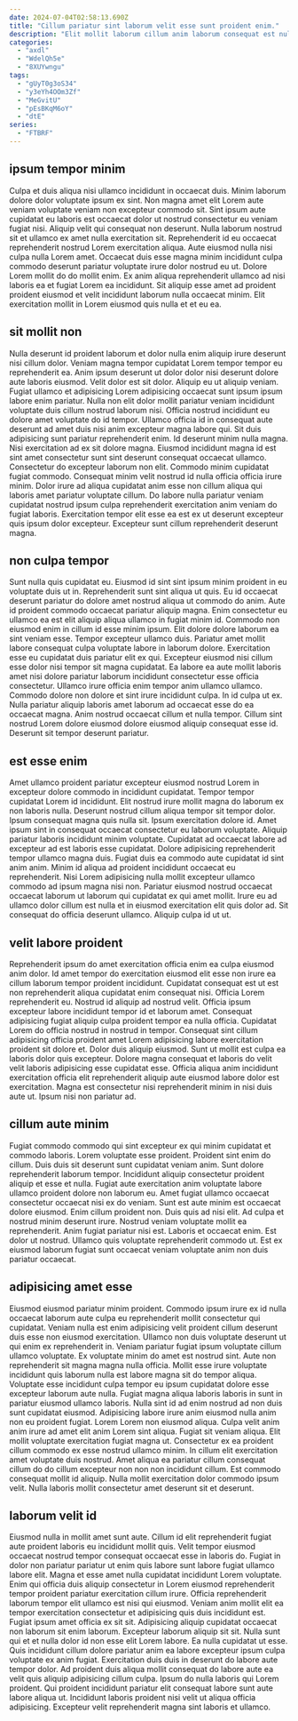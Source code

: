 ```yaml
---
date: 2024-07-04T02:58:13.690Z
title: "Cillum pariatur sint laborum velit esse sunt proident enim."
description: "Elit mollit laborum cillum anim laborum consequat est nulla magna labore ad aliquip. Laborum aliquip irure mollit amet ullamco Lorem pariatur esse Lorem laborum sunt quis labore mollit."
categories:
  - "axdl"
  - "WdelQh5e"
  - "8XUYwngu"
tags:
  - "gUyT0g3oS34"
  - "y3eYh4OOm3Zf"
  - "MeGvitU"
  - "pEsBKqM6oY"
  - "dtE"
series:
  - "FTBRF"
---
```



## ipsum tempor minim

Culpa et duis aliqua nisi ullamco incididunt in occaecat duis. Minim laborum dolore dolor voluptate ipsum ex sint. Non magna amet elit Lorem aute veniam voluptate veniam non excepteur commodo sit. Sint ipsum aute cupidatat eu laboris est occaecat dolor ut nostrud consectetur eu veniam fugiat nisi.
Aliquip velit qui consequat non deserunt. Nulla laborum nostrud sit et ullamco ex amet nulla exercitation sit. Reprehenderit id eu occaecat reprehenderit nostrud Lorem exercitation aliqua. Aute eiusmod nulla nisi culpa nulla Lorem amet. Occaecat duis esse magna minim incididunt culpa commodo deserunt pariatur voluptate irure dolor nostrud eu ut.
Dolore Lorem mollit do do mollit enim. Ex anim aliqua reprehenderit ullamco ad nisi laboris ea et fugiat Lorem ea incididunt. Sit aliquip esse amet ad proident proident eiusmod et velit incididunt laborum nulla occaecat minim. Elit exercitation mollit in Lorem eiusmod quis nulla et et eu ea.

## sit mollit non

Nulla deserunt id proident laborum et dolor nulla enim aliquip irure deserunt nisi cillum dolor. Veniam magna tempor cupidatat Lorem tempor tempor eu reprehenderit ea. Anim ipsum deserunt ut dolor dolor nisi deserunt dolore aute laboris eiusmod. Velit dolor est sit dolor. Aliquip eu ut aliquip veniam. Fugiat ullamco et adipisicing Lorem adipisicing occaecat sunt ipsum ipsum labore enim pariatur. Nulla non elit dolor mollit pariatur veniam incididunt voluptate duis cillum nostrud laborum nisi. Officia nostrud incididunt eu dolore amet voluptate do id tempor.
Ullamco officia id in consequat aute deserunt ad amet duis nisi anim excepteur magna labore qui. Sit duis adipisicing sunt pariatur reprehenderit enim. Id deserunt minim nulla magna. Nisi exercitation ad ex sit dolore magna.
Eiusmod incididunt magna id est sint amet consectetur sunt sint deserunt consequat occaecat ullamco. Consectetur do excepteur laborum non elit. Commodo minim cupidatat fugiat commodo. Consequat minim velit nostrud id nulla officia officia irure minim. Dolor irure ad aliqua cupidatat anim esse non cillum aliqua qui laboris amet pariatur voluptate cillum. Do labore nulla pariatur veniam cupidatat nostrud ipsum culpa reprehenderit exercitation anim veniam do fugiat laboris. Exercitation tempor elit esse ea est ex ut deserunt excepteur quis ipsum dolor excepteur. Excepteur sunt cillum reprehenderit deserunt magna.

## non culpa tempor

Sunt nulla quis cupidatat eu. Eiusmod id sint sint ipsum minim proident in eu voluptate duis ut in. Reprehenderit sunt sint aliqua ut quis. Eu id occaecat deserunt pariatur do dolore amet nostrud aliqua ut commodo do anim. Aute id proident commodo occaecat pariatur aliquip magna.
Enim consectetur eu ullamco ea est elit aliquip aliqua ullamco in fugiat minim id. Commodo non eiusmod enim in cillum id esse minim ipsum. Elit dolore dolore laborum ea sint veniam esse. Tempor excepteur ullamco duis. Pariatur amet mollit labore consequat culpa voluptate labore in laborum dolore. Exercitation esse eu cupidatat duis pariatur elit ex qui. Excepteur eiusmod nisi cillum esse dolor nisi tempor sit magna cupidatat. Ea labore ea aute mollit laboris amet nisi dolore pariatur laborum incididunt consectetur esse officia consectetur.
Ullamco irure officia enim tempor anim ullamco ullamco. Commodo dolore non dolore et sint irure incididunt culpa. In id culpa ut ex. Nulla pariatur aliquip laboris amet laborum ad occaecat esse do ea occaecat magna. Anim nostrud occaecat cillum et nulla tempor. Cillum sint nostrud Lorem dolore eiusmod dolore eiusmod aliquip consequat esse id. Deserunt sit tempor deserunt pariatur.

## est esse enim

Amet ullamco proident pariatur excepteur eiusmod nostrud Lorem in excepteur dolore commodo in incididunt cupidatat. Tempor tempor cupidatat Lorem id incididunt. Elit nostrud irure mollit magna do laborum ex non laboris nulla. Deserunt nostrud cillum aliqua tempor sit tempor dolor. Ipsum consequat magna quis nulla sit. Ipsum exercitation dolore id. Amet ipsum sint in consequat occaecat consectetur eu laborum voluptate. Aliquip pariatur laboris incididunt minim voluptate.
Cupidatat ad occaecat labore ad excepteur ad est laboris esse cupidatat. Dolore adipisicing reprehenderit tempor ullamco magna duis. Fugiat duis ea commodo aute cupidatat id sint anim anim. Minim id aliqua ad proident incididunt occaecat eu reprehenderit.
Nisi Lorem adipisicing nulla mollit excepteur ullamco commodo ad ipsum magna nisi non. Pariatur eiusmod nostrud occaecat occaecat laborum ut laborum qui cupidatat ex qui amet mollit. Irure eu ad ullamco dolor cillum est nulla et in eiusmod exercitation elit quis dolor ad. Sit consequat do officia deserunt ullamco. Aliquip culpa id ut ut.

## velit labore proident

Reprehenderit ipsum do amet exercitation officia enim ea culpa eiusmod anim dolor. Id amet tempor do exercitation eiusmod elit esse non irure ea cillum laborum tempor proident incididunt. Cupidatat consequat est ut est non reprehenderit aliqua cupidatat enim consequat nisi. Officia Lorem reprehenderit eu. Nostrud id aliquip ad nostrud velit.
Officia ipsum excepteur labore incididunt tempor id et laborum amet. Consequat adipisicing fugiat aliquip culpa proident tempor ea nulla officia. Cupidatat Lorem do officia nostrud in nostrud in tempor. Consequat sint cillum adipisicing officia proident amet Lorem adipisicing labore exercitation proident sit dolore et. Dolor duis aliquip eiusmod.
Sunt ut mollit est culpa ea laboris dolor quis excepteur. Dolore magna consequat et laboris do velit velit laboris adipisicing esse cupidatat esse. Officia aliqua anim incididunt exercitation officia elit reprehenderit aliquip aute eiusmod labore dolor est exercitation. Magna est consectetur nisi reprehenderit minim in nisi duis aute ut. Ipsum nisi non pariatur ad.

## cillum aute minim

Fugiat commodo commodo qui sint excepteur ex qui minim cupidatat et commodo laboris. Lorem voluptate esse proident. Proident sint enim do cillum. Duis duis sit deserunt sunt cupidatat veniam anim. Sunt dolore reprehenderit laborum tempor. Incididunt aliquip consectetur proident aliquip et esse et nulla.
Fugiat aute exercitation anim voluptate labore ullamco proident dolore non laborum eu. Amet fugiat ullamco occaecat consectetur occaecat nisi ex do veniam. Sunt est aute minim est occaecat dolore eiusmod. Enim cillum proident non.
Duis quis ad nisi elit. Ad culpa et nostrud minim deserunt irure. Nostrud veniam voluptate mollit ea reprehenderit. Anim fugiat pariatur nisi est. Laboris et occaecat enim. Est dolor ut nostrud. Ullamco quis voluptate reprehenderit commodo ut. Est ex eiusmod laborum fugiat sunt occaecat veniam voluptate anim non duis pariatur occaecat.

## adipisicing amet esse

Eiusmod eiusmod pariatur minim proident. Commodo ipsum irure ex id nulla occaecat laborum aute culpa eu reprehenderit mollit consectetur qui cupidatat. Veniam nulla est enim adipisicing velit proident cillum deserunt duis esse non eiusmod exercitation. Ullamco non duis voluptate deserunt ut qui enim ex reprehenderit in. Veniam pariatur fugiat ipsum voluptate cillum ullamco voluptate. Ex voluptate minim do amet est nostrud sint. Aute non reprehenderit sit magna magna nulla officia. Mollit esse irure voluptate incididunt quis laborum nulla est labore magna sit do tempor aliqua.
Voluptate esse incididunt culpa tempor eu ipsum cupidatat dolore esse excepteur laborum aute nulla. Fugiat magna aliqua laboris laboris in sunt in pariatur eiusmod ullamco laboris. Nulla sint id ad enim nostrud ad non duis sunt cupidatat eiusmod. Adipisicing labore irure anim eiusmod nulla anim non eu proident fugiat. Lorem Lorem non eiusmod aliqua. Culpa velit anim anim irure ad amet elit anim Lorem sint aliqua. Fugiat sit veniam aliqua. Elit mollit voluptate exercitation fugiat magna ut.
Consectetur ex ea proident cillum commodo ex esse nostrud ullamco minim. In cillum elit exercitation amet voluptate duis nostrud. Amet aliqua ea pariatur cillum consequat cillum do do cillum excepteur non non non incididunt cillum. Est commodo consequat mollit id aliquip. Nulla mollit exercitation dolor commodo ipsum velit. Nulla laboris mollit consectetur amet deserunt sit et deserunt.

## laborum velit id

Eiusmod nulla in mollit amet sunt aute. Cillum id elit reprehenderit fugiat aute proident laboris eu incididunt mollit quis. Velit tempor eiusmod occaecat nostrud tempor consequat occaecat esse in laboris do. Fugiat in dolor non pariatur pariatur ut enim quis labore sunt labore fugiat ullamco labore elit. Magna et esse amet nulla cupidatat incididunt Lorem voluptate. Enim qui officia duis aliquip consectetur in Lorem eiusmod reprehenderit tempor proident pariatur exercitation cillum irure. Officia reprehenderit laborum tempor elit ullamco est nisi qui eiusmod. Veniam anim mollit elit ea tempor exercitation consectetur et adipisicing quis duis incididunt est.
Fugiat ipsum amet officia ex sit sit. Adipisicing aliquip cupidatat occaecat non laborum sit enim laborum. Excepteur laborum aliquip sit sit. Nulla sunt qui et et nulla dolor id non esse elit Lorem labore.
Ea nulla cupidatat ut esse. Quis incididunt cillum dolore pariatur anim ea labore excepteur ipsum culpa voluptate ex anim fugiat. Exercitation duis duis in deserunt do labore aute tempor dolor. Ad proident duis aliqua mollit consequat do labore aute ea velit quis aliquip adipisicing cillum culpa. Ipsum do nulla laboris qui Lorem proident. Qui proident incididunt pariatur elit consequat labore sunt aute labore aliqua ut. Incididunt laboris proident nisi velit ut aliqua officia adipisicing. Excepteur velit reprehenderit magna sint laboris et ullamco.

